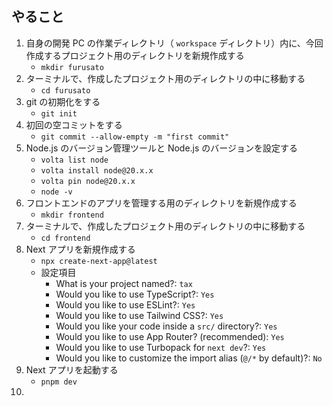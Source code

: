## やること

1. 自身の開発 PC の作業ディレクトリ（ `workspace` ディレクトリ）内に、今回作成するプロジェクト用のディレクトリを新規作成する
	- `mkdir furusato`
2. ターミナルで、作成したプロジェクト用のディレクトリの中に移動する
	- `cd furusato`
3. git の初期化をする
	- `git init`
4. 初回の空コミットをする
	- `git commit --allow-empty -m "first commit"`
5. Node.js のバージョン管理ツールと Node.js のバージョンを設定する
	- `volta list node`
	- `volta install node@20.x.x`
	- `volta pin node@20.x.x`
	- `node -v`
6. フロントエンドのアプリを管理する用のディレクトリを新規作成する
	- `mkdir frontend`
7. ターミナルで、作成したプロジェクト用のディレクトリの中に移動する
	- `cd frontend`
8. Next アプリを新規作成する
	- `npx create-next-app@latest`
	- 設定項目
		- What is your project named?: `tax`
		- Would you like to use TypeScript?: `Yes`
		- Would you like to use ESLint?: `Yes`
		- Would you like to use Tailwind CSS?: `Yes`
		- Would you like your code inside a `src/` directory?: `Yes`
		- Would you like to use App Router? (recommended): `Yes`
		- Would you like to use Turbopack for `next dev`?: `Yes`
		- Would you like to customize the import alias (`@/*` by default)?: `No`
9. Next アプリを起動する
	- `pnpm dev`
10. 


